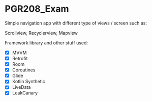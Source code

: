 # PGR208_Exam

Simple navigation app with different type of views / screen such as:

Scrollview, Recyclerview, Mapview

Framework library and other stuff used:

* [x] MVVM
* [x] Retrofit
* [x] Room
* [x] Coroutines
* [x] Glide
* [x] Kotlin Synthetic
* [x] LiveData
* [x] LeakCanary
